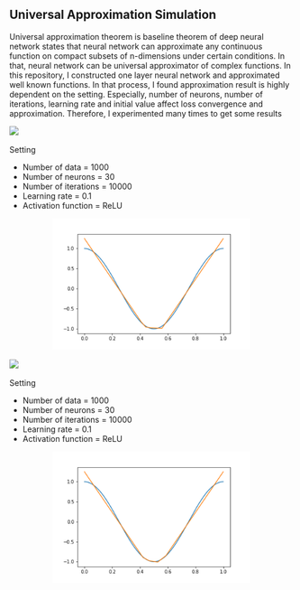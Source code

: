 ## Universal Approximation Simulation

Universal approximation theorem is baseline theorem of deep neural network states that neural network can approximate any continuous function on compact subsets of n-dimensions under certain conditions. In that, neural network can be universal approximator of complex functions. In this repository, I constructed one layer neural network and approximated well known functions. In that process, I found approximation result is highly dependent on the setting. Especially, number of neurons, number of iterations, learning rate and initial value affect loss convergence and approximation. Therefore, I experimented many times to get some results

<img src="https://latex.codecogs.com/gif.latex?cos(2\pi x) \text { approximation }" /> 

Setting
* Number of data = 1000
* Number of neurons = 30
* Number of iterations = 10000 
* Learning rate = 0.1
* Activation function = ReLU 

<p align="center">
  <img src="img/cos2pix.png" width="350"/>
</p>

<img src="https://latex.codecogs.com/gif.latex?sin(x) \text { approximation }" /> 

Setting
* Number of data = 1000
* Number of neurons = 30
* Number of iterations = 10000 
* Learning rate = 0.1
* Activation function = ReLU

<p align="center">
  <img src="img/sinx.png" width="350"/>
</p>

